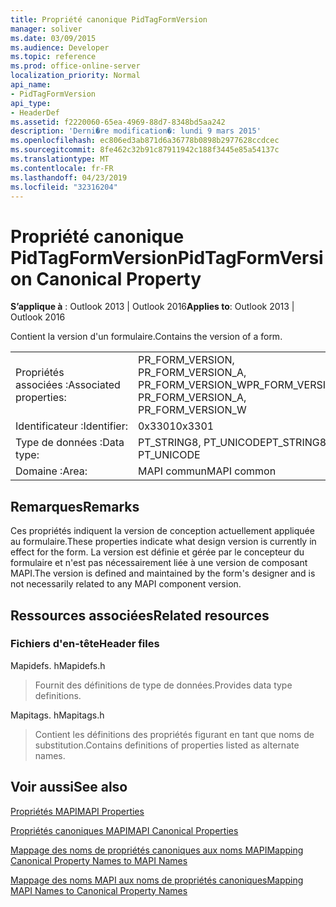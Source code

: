 ```yaml
---
title: Propriété canonique PidTagFormVersion
manager: soliver
ms.date: 03/09/2015
ms.audience: Developer
ms.topic: reference
ms.prod: office-online-server
localization_priority: Normal
api_name:
- PidTagFormVersion
api_type:
- HeaderDef
ms.assetid: f2220060-65ea-4969-88d7-8348bd5aa242
description: 'Derni�re modification�: lundi 9 mars 2015'
ms.openlocfilehash: ec806ed3ab871d6a36778b0898b2977628ccdcec
ms.sourcegitcommit: 8fe462c32b91c87911942c188f3445e85a54137c
ms.translationtype: MT
ms.contentlocale: fr-FR
ms.lasthandoff: 04/23/2019
ms.locfileid: "32316204"
---
```

# <a name="pidtagformversion-canonical-property"></a><span data-ttu-id="147cd-103">Propriété canonique PidTagFormVersion</span><span class="sxs-lookup"><span data-stu-id="147cd-103">PidTagFormVersion Canonical Property</span></span>

  
  
<span data-ttu-id="147cd-104">**S’applique à** : Outlook 2013 | Outlook 2016</span><span class="sxs-lookup"><span data-stu-id="147cd-104">**Applies to**: Outlook 2013 | Outlook 2016</span></span> 
  
<span data-ttu-id="147cd-105">Contient la version d'un formulaire.</span><span class="sxs-lookup"><span data-stu-id="147cd-105">Contains the version of a form.</span></span> 
  
|||
|:-----|:-----|
|<span data-ttu-id="147cd-106">Propriétés associées :</span><span class="sxs-lookup"><span data-stu-id="147cd-106">Associated properties:</span></span>  <br/> |<span data-ttu-id="147cd-107">PR_FORM_VERSION, PR_FORM_VERSION_A, PR_FORM_VERSION_W</span><span class="sxs-lookup"><span data-stu-id="147cd-107">PR_FORM_VERSION, PR_FORM_VERSION_A, PR_FORM_VERSION_W</span></span>  <br/> |
|<span data-ttu-id="147cd-108">Identificateur :</span><span class="sxs-lookup"><span data-stu-id="147cd-108">Identifier:</span></span>  <br/> |<span data-ttu-id="147cd-109">0x3301</span><span class="sxs-lookup"><span data-stu-id="147cd-109">0x3301</span></span>  <br/> |
|<span data-ttu-id="147cd-110">Type de données :</span><span class="sxs-lookup"><span data-stu-id="147cd-110">Data type:</span></span>  <br/> |<span data-ttu-id="147cd-111">PT_STRING8, PT_UNICODE</span><span class="sxs-lookup"><span data-stu-id="147cd-111">PT_STRING8, PT_UNICODE</span></span>  <br/> |
|<span data-ttu-id="147cd-112">Domaine :</span><span class="sxs-lookup"><span data-stu-id="147cd-112">Area:</span></span>  <br/> |<span data-ttu-id="147cd-113">MAPI commun</span><span class="sxs-lookup"><span data-stu-id="147cd-113">MAPI common</span></span>  <br/> |
   
## <a name="remarks"></a><span data-ttu-id="147cd-114">Remarques</span><span class="sxs-lookup"><span data-stu-id="147cd-114">Remarks</span></span>

<span data-ttu-id="147cd-115">Ces propriétés indiquent la version de conception actuellement appliquée au formulaire.</span><span class="sxs-lookup"><span data-stu-id="147cd-115">These properties indicate what design version is currently in effect for the form.</span></span> <span data-ttu-id="147cd-116">La version est définie et gérée par le concepteur du formulaire et n'est pas nécessairement liée à une version de composant MAPI.</span><span class="sxs-lookup"><span data-stu-id="147cd-116">The version is defined and maintained by the form's designer and is not necessarily related to any MAPI component version.</span></span> 
  
## <a name="related-resources"></a><span data-ttu-id="147cd-117">Ressources associées</span><span class="sxs-lookup"><span data-stu-id="147cd-117">Related resources</span></span>

### <a name="header-files"></a><span data-ttu-id="147cd-118">Fichiers d'en-tête</span><span class="sxs-lookup"><span data-stu-id="147cd-118">Header files</span></span>

<span data-ttu-id="147cd-119">Mapidefs. h</span><span class="sxs-lookup"><span data-stu-id="147cd-119">Mapidefs.h</span></span>
  
> <span data-ttu-id="147cd-120">Fournit des définitions de type de données.</span><span class="sxs-lookup"><span data-stu-id="147cd-120">Provides data type definitions.</span></span>
    
<span data-ttu-id="147cd-121">Mapitags. h</span><span class="sxs-lookup"><span data-stu-id="147cd-121">Mapitags.h</span></span>
  
> <span data-ttu-id="147cd-122">Contient les définitions des propriétés figurant en tant que noms de substitution.</span><span class="sxs-lookup"><span data-stu-id="147cd-122">Contains definitions of properties listed as alternate names.</span></span>
    
## <a name="see-also"></a><span data-ttu-id="147cd-123">Voir aussi</span><span class="sxs-lookup"><span data-stu-id="147cd-123">See also</span></span>



[<span data-ttu-id="147cd-124">Propriétés MAPI</span><span class="sxs-lookup"><span data-stu-id="147cd-124">MAPI Properties</span></span>](mapi-properties.md)
  
[<span data-ttu-id="147cd-125">Propriétés canoniques MAPI</span><span class="sxs-lookup"><span data-stu-id="147cd-125">MAPI Canonical Properties</span></span>](mapi-canonical-properties.md)
  
[<span data-ttu-id="147cd-126">Mappage des noms de propriétés canoniques aux noms MAPI</span><span class="sxs-lookup"><span data-stu-id="147cd-126">Mapping Canonical Property Names to MAPI Names</span></span>](mapping-canonical-property-names-to-mapi-names.md)
  
[<span data-ttu-id="147cd-127">Mappage des noms MAPI aux noms de propriétés canoniques</span><span class="sxs-lookup"><span data-stu-id="147cd-127">Mapping MAPI Names to Canonical Property Names</span></span>](mapping-mapi-names-to-canonical-property-names.md)

